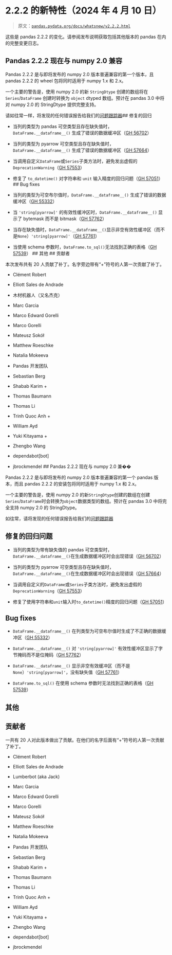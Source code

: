 # 2.2.2 的新特性（2024 年 4 月 10 日）

> 原文：[`pandas.pydata.org/docs/whatsnew/v2.2.2.html`](https://pandas.pydata.org/docs/whatsnew/v2.2.2.html)

这些是 pandas 2.2.2 的变化。请参阅发布说明获取包括其他版本的 pandas 在内的完整变更日志。

## Pandas 2.2.2 现在与 numpy 2.0 兼容

Pandas 2.2.2 是与即将发布的 numpy 2.0 版本普遍兼容的第一个版本，且 pandas 2.2.2 的 wheel 包将同时适用于 numpy 1.x 和 2.x。

一个主要的警告是，使用 numpy 2.0 的新 `StringDtype` 创建的数组将在 `Series`/`DataFrame` 创建时转换为 `object` dtyped 数组。预计在 pandas 3.0 中将对 numpy 2.0 的 StringDtype 提供完整支持。

请如往常一样，将发现的任何错误报告给我们的[问题跟踪器](https://github.com/pandas-dev/pandas/issues/new/choose)## 修复的回归

+   当列的类型为 pandas 可空类型且存在缺失值时，`DataFrame.__dataframe__()` 生成了错误的数据缓冲区（[GH 56702](https://github.com/pandas-dev/pandas/issues/56702)）

+   当列的类型为 pyarrow 可空类型且存在缺失值时，`DataFrame.__dataframe__()` 生成了错误的数据缓冲区（[GH 57664](https://github.com/pandas-dev/pandas/issues/57664)）

+   当调用自定义`DataFrame`或`Series`子类方法时，避免发出虚假的`DeprecationWarning`（[GH 57553](https://github.com/pandas-dev/pandas/issues/57553)）

+   修复了 `to_datetime()` 对字符串和 `unit` 输入精度的回归问题（[GH 57051](https://github.com/pandas-dev/pandas/issues/57051)）## Bug fixes

+   当列的类型为可空布尔值时，`DataFrame.__dataframe__()` 生成了错误的数据缓冲区（[GH 55332](https://github.com/pandas-dev/pandas/issues/55332)）

+   当 `'string[pyarrow]'` 的有效性缓冲区时，`DataFrame.__dataframe__()` 显示了 bytemask 而不是 bitmask（[GH 57762](https://github.com/pandas-dev/pandas/issues/57762)）

+   当存在缺失值时，`DataFrame.__dataframe__()`显示非空有效性缓冲区（而不是`None`）`'string[pyarrow]'`（[GH 57761](https://github.com/pandas-dev/pandas/issues/57761)）

+   当使用 schema 参数时，`DataFrame.to_sql()`无法找到正确的表格（[GH 57539](https://github.com/pandas-dev/pandas/issues/57539)）  ## 其他  ## 贡献者

本次发布共有 20 人贡献了补丁。名字旁边带有“+”符号的人第一次贡献了补丁。

+   Clément Robert

+   Elliott Sales de Andrade

+   木材机器人（又名杰克）

+   Marc Garcia

+   Marco Edward Gorelli

+   Marco Gorelli

+   Mateusz Sokół

+   Matthew Roeschke

+   Natalia Mokeeva

+   Pandas 开发团队

+   Sebastian Berg

+   Shabab Karim +

+   Thomas Baumann

+   Thomas Li

+   Trinh Quoc Anh +

+   William Ayd

+   Yuki Kitayama +

+   Zhengbo Wang

+   dependabot[bot]

+   jbrockmendel  ## Pandas 2.2.2 现在与 numpy 2.0 兼��

Pandas 2.2.2 是与即将发布的 numpy 2.0 版本普遍兼容的第一个 pandas 版本，而且 pandas 2.2.2 的安装包将同时适用于 numpy 1.x 和 2.x。

一个主要的警告是，使用 numpy 2.0 的新`StringDtype`创建的数组在创建`Series`/`DataFrame`时会转换为`object`数据类型的数组。预计在 pandas 3.0 中将完全支持 numpy 2.0 的 StringDtype。

如往常，请将发现的任何错误报告给我们的[问题跟踪器](https://github.com/pandas-dev/pandas/issues/new/choose)

## 修复的回归问题

+   当列的类型为带有缺失值的 pandas 可空类型时，`DataFrame.__dataframe__()`在生成数据缓冲区时会出现错误（[GH 56702](https://github.com/pandas-dev/pandas/issues/56702)）

+   当列的类型为 pyarrow 可空类型且存在缺失值时，`DataFrame.__dataframe__()`在生成数据缓冲区时会出现错误（[GH 57664](https://github.com/pandas-dev/pandas/issues/57664)）

+   当调用自定义的`DataFrame`或`Series`子类方法时，避免发出虚假的`DeprecationWarning`（[GH 57553](https://github.com/pandas-dev/pandas/issues/57553)）

+   修复了使用字符串和`unit`输入时`to_datetime()`精度的回归问题（[GH 57051](https://github.com/pandas-dev/pandas/issues/57051)）

## Bug fixes

+   `DataFrame.__dataframe__()` 在列类型为可空布尔值时生成了不正确的数据缓冲区（[GH 55332](https://github.com/pandas-dev/pandas/issues/55332)）

+   `DataFrame.__dataframe__()` 对 `'string[pyarrow]'` 有效性缓冲区显示了字节掩码而不是位掩码（[GH 57762](https://github.com/pandas-dev/pandas/issues/57762)）

+   `DataFrame.__dataframe__()` 显示非空有效缓冲区（而不是 `None`）`'string[pyarrow]'`，没有缺失值（[GH 57761](https://github.com/pandas-dev/pandas/issues/57761)）

+   `DataFrame.to_sql()` 在使用 schema 参数时无法找到正确的表格（[GH 57539](https://github.com/pandas-dev/pandas/issues/57539)）

## 其他

## 贡献者

一共有 20 人对此版本做出了贡献。在他们的名字后面有“+”符号的人第一次贡献了补丁。

+   Clément Robert

+   Elliott Sales de Andrade

+   Lumberbot (aka Jack)

+   Marc Garcia

+   Marco Edward Gorelli

+   Marco Gorelli

+   Mateusz Sokół

+   Matthew Roeschke

+   Natalia Mokeeva

+   Pandas 开发团队

+   Sebastian Berg

+   Shabab Karim +

+   Thomas Baumann

+   Thomas Li

+   Trinh Quoc Anh +

+   William Ayd

+   Yuki Kitayama +

+   Zhengbo Wang

+   dependabot[bot]

+   jbrockmendel
